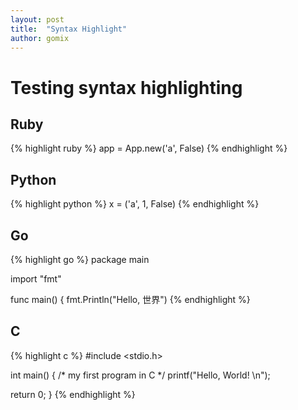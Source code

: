 ```yaml
---
layout: post
title:  "Syntax Highlight"
author: gomix
---
```

# Testing syntax highlighting

## Ruby
{% highlight ruby %}
app = App.new('a', False)
{% endhighlight %}

## Python
{% highlight python %}
x = ('a', 1, False)
{% endhighlight %}

## Go

{% highlight go %}
package main

import "fmt"

func main() {
	fmt.Println("Hello, 世界")
{% endhighlight %}

## C

{% highlight c %}
#include <stdio.h>

int main() {
   /* my first program in C */
   printf("Hello, World! \n");
   
   return 0;
}
{% endhighlight %}
